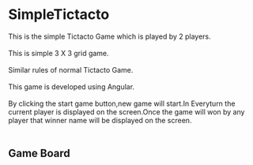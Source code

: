 # SimpleTictacto

This is the simple Tictacto Game which is played by 2 players.<br><br>This is simple 3 X 3 grid game.
<br><br>
Similar rules of normal Tictacto Game.<br>
<br>This game is developed using Angular.
<br><br>
By clicking the start game button,new game will start.In Everyturn the current player is displayed on the screen.Once the game will won by any player that winner name will be displayed on the screen.
<br><br>
## Game Board
